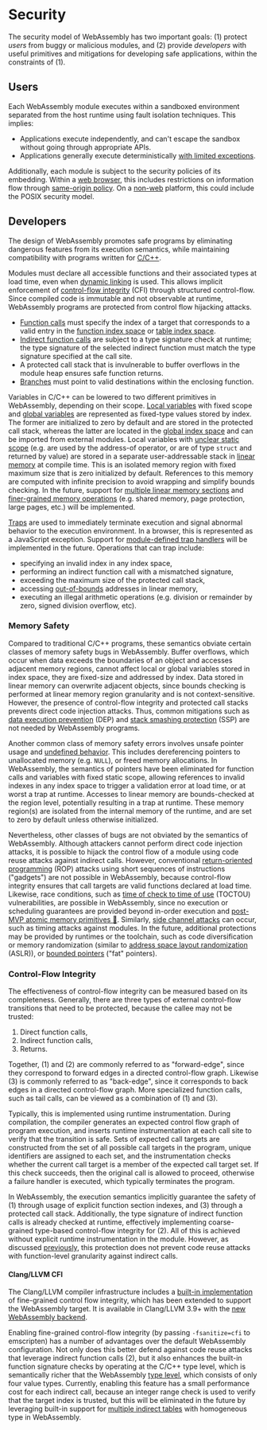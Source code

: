 # Security

The security model of WebAssembly has two important goals: (1) protect *users*
from buggy or malicious modules, and (2) provide *developers* with useful
primitives and mitigations for developing safe applications, within the
constraints of (1).

## Users

Each WebAssembly module executes within a sandboxed environment separated from
the host runtime using fault isolation techniques. This implies:

  * Applications execute independently, and can't escape the sandbox without
  going through appropriate APIs.
  * Applications generally execute deterministically
  [with limited exceptions](Nondeterminism.md).

Additionally, each module is subject to the security policies of its embedding.
Within a [web browser](Web.md), this includes restrictions on information flow
through [same-origin policy][]. On a [non-web](NonWeb.md) platform, this could
include the POSIX security model.

## Developers

The design of WebAssembly promotes safe programs by eliminating dangerous
features from its execution semantics, while maintaining compatibility with
programs written for [C/C++](CAndC%2B%2B.md).

Modules must declare all accessible functions and their associated types
at load time, even when [dynamic linking](DynamicLinking.md) is used. This
allows implicit enforcement of [control-flow integrity][] (CFI) through
structured control-flow. Since compiled code is immutable and not observable at
runtime, WebAssembly programs are protected from control flow hijacking attacks.

  * [Function calls](Semantics.md#calls) must specify the index of a target
  that corresponds to a valid entry in the
  [function index space](Modules.md#function-index-space) or
  [table index space](Modules.md#table-index-space).
  * [Indirect function calls](Rationale.md#indirect-calls) are subject to a type
  signature check at runtime; the type signature of the selected indirect
  function must match the type signature specified at the call site.
  * A protected call stack that is invulnerable to buffer overflows in the
  module heap ensures safe function returns.
  * [Branches](Semantics.md#branches-and-nesting) must point to valid
  destinations within the enclosing function.

Variables in C/C++ can be lowered to two different primitives in WebAssembly,
depending on their scope. [Local variables](Semantics.md#local-variables)
with fixed scope and [global variables](Semantics.md#global-variables) are
represented as fixed-type values stored by index. The former are initialized
to zero by default and are stored in the protected call stack, whereas
the latter are located in the [global index space](Modules.md#global-index-space)
and can be imported from external modules. Local variables with
[unclear static scope](Rationale.md#locals) (e.g. are used by the address-of
operator, or are of type `struct` and returned by value) are stored in a separate
user-addressable stack in [linear memory](Semantics.md#linear-memory) at
compile time. This is an isolated memory region with fixed maximum size that is
zero initialized by default. References to this memory are computed with
infinite precision to avoid wrapping and simplify bounds checking. In the future,
support for [multiple linear memory sections](Modules.md#linear-memory-section) and
[finer-grained memory operations](FutureFeatures.md#finer-grained-control-over-memory)
(e.g. shared memory, page protection, large pages, etc.) will be implemented.

[Traps](Semantics.md#traps) are used to immediately terminate execution and
signal abnormal behavior to the execution environment. In a browser, this is
represented as a JavaScript exception. Support for
[module-defined trap handlers](FutureFeatures.md#trappingor-non-trapping-strategies)
will be implemented in the future. Operations that can trap include:

  * specifying an invalid index in any index space,
  * performing an indirect function call with a mismatched signature,
  * exceeding the maximum size of the protected call stack,
  * accessing [out-of-bounds](#Rationale.md#out-of-bounds) addresses in linear
  memory,
  * executing an illegal arithmetic operations (e.g. division or remainder by
  zero, signed division overflow, etc).

### Memory Safety
Compared to traditional C/C++ programs, these semantics obviate certain classes
of memory safety bugs in WebAssembly. Buffer overflows, which occur when data
exceeds the boundaries of an object and accesses adjacent memory regions, cannot
affect local or global variables stored in index space, they are fixed-size and
addressed by index. Data stored in linear memory can overwrite adjacent objects,
since bounds checking is performed at linear memory region granularity and is
not context-sensitive. However, the presence of control-flow integrity and
protected call stacks prevents direct code injection attacks. Thus,
common mitigations such as [data execution prevention][] (DEP) and
[stack smashing protection][] (SSP) are not needed by WebAssembly programs.

Another common class of memory safety errors involves unsafe pointer usage and
[undefined behavior](CAndC%2B%2B.md#undefined-behavior). This includes
dereferencing pointers to unallocated memory (e.g. `NULL`), or freed memory
allocations. In WebAssembly, the semantics of pointers have been eliminated for
function calls and variables with fixed static scope, allowing references to
invalid indexes in any index space to trigger a validation error at load time,
or at worst a trap at runtime. Accesses to linear memory are bounds-checked at
the region level, potentially resulting in a trap at runtime. These memory
region(s) are isolated from the internal memory of the runtime, and are set to
zero by default unless otherwise initialized.

Nevertheless, other classes of bugs are not obviated by the semantics of
WebAssembly. Although attackers cannot perform direct code injection attacks,
it is possible to hijack the control flow of a module using code reuse attacks
against indirect calls. However, conventional [return-oriented programming][]
(ROP) attacks using short sequences of instructions ("gadgets") are not possible
in WebAssembly, because control-flow integrity ensures that call targets are
valid functions declared at load time. Likewise, race conditions, such as
[time of check to time of use][] (TOCTOU) vulnerabilities, are possible in
WebAssembly, since no execution or scheduling guarantees are provided beyond
in-order execution and [post-MVP atomic memory primitives
:unicorn:][future threads].
Similarly, [side channel attacks][] can occur, such as timing attacks against
modules. In the future, additional protections may be provided by runtimes or
the toolchain, such as code diversification or memory randomization (similar to
[address space layout randomization][] (ASLR)), or [bounded pointers][] ("fat"
pointers).

### Control-Flow Integrity
The effectiveness of control-flow integrity can be measured based on its
completeness. Generally, there are three types of external control-flow
transitions that need to be protected, because the callee may not be trusted:
  1. Direct function calls,
  2. Indirect function calls,
  3. Returns.

Together, (1) and (2) are commonly referred to as "forward-edge", since they
correspond to forward edges in a directed control-flow graph. Likewise (3) is
commonly referred to as "back-edge", since it corresponds to back edges in a
directed control-flow graph. More specialized function calls, such as tail
calls, can be viewed as a combination of (1) and (3).

Typically, this is implemented using runtime instrumentation. During
compilation, the compiler generates an expected control flow graph of program
execution, and inserts runtime instrumentation at each call site to verify that
the transition is safe. Sets of expected call targets are constructed from the
set of all possible call targets in the program, unique identifiers are assigned
to each set, and the instrumentation checks whether the current call target is
a member of the expected call target set. If this check succeeds, then the
original call is allowed to proceed, otherwise a failure handler is executed,
which typically terminates the program.

In WebAssembly, the execution semantics implicitly guarantee the safety of (1)
through usage of explicit function section indexes, and (3) through a protected
call stack. Additionally, the type signature of indirect function calls is
already checked at runtime, effectively implementing coarse-grained type-based
control-flow integrity for (2). All of this is achieved without explicit runtime
instrumentation in the module. However, as discussed
[previously](#memory-safety), this protection does not prevent code reuse
attacks with function-level granularity against indirect calls.

#### Clang/LLVM CFI
The Clang/LLVM compiler infrastructure includes a [built-in implementation] of
fine-grained control flow integrity, which has been extended to support the
WebAssembly target. It is available in Clang/LLVM 3.9+ with the
[new WebAssembly backend].

Enabling fine-grained control-flow integrity (by passing `-fsanitize=cfi` to
emscripten) has a number of advantages over the default WebAssembly
configuration. Not only does this better defend against code reuse attacks that
leverage indirect function calls (2), but it also enhances the built-in function
signature checks by operating at the C/C++ type level, which is semantically
richer that the WebAssembly [type level](Semantics.md#types), which consists
of only four value types. Currently, enabling this feature has a small
performance cost for each indirect call, because an integer range check is
used to verify that the target index is trusted, but this will be eliminated in
the future by leveraging built-in support for
[multiple indirect tables](Modules.md#table-index-space) with homogeneous type
in WebAssembly.

  [address space layout randomization]: https://en.wikipedia.org/wiki/Address_space_layout_randomization
  [bounded pointers]: https://en.wikipedia.org/wiki/Bounded_pointer
  [built-in implementation]: http://clang.llvm.org/docs/ControlFlowIntegrity.html
  [control-flow integrity]: https://research.microsoft.com/apps/pubs/default.aspx?id=64250
  [data execution prevention]: https://en.wikipedia.org/wiki/Executable_space_protection
  [forward-edge control-flow integrity]: https://www.usenix.org/node/184460
  [new WebAssembly backend]: https://github.com/WebAssembly/binaryen#cc-source--webassembly-llvm-backend--s2wasm--webassembly
  [return-oriented programming]: https://en.wikipedia.org/wiki/Return-oriented_programming
  [same-origin policy]: https://www.w3.org/Security/wiki/Same_Origin_Policy
  [side channel attacks]: https://en.wikipedia.org/wiki/Side-channel_attack
  [stack smashing protection]: https://en.wikipedia.org/wiki/Buffer_overflow_protection#Random_canaries
  [time of check to time of use]: https://en.wikipedia.org/wiki/Time_of_check_to_time_of_use

[future threads]: FutureFeatures.md#threads
